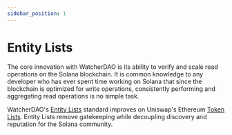 ```yaml
---
sidebar_position: 1
---
```


# Entity Lists

The core innovation with WatcherDAO is its ability to verify and scale read operations on the Solana blockchain. It is common knowledge to any developer who has ever spent time working on Solana that since the blockchain is optimized for write operations, consistently performing and aggregating read operations is no simple task.

WatcherDAO's [Entity Lists](https://www.entitylists.org) standard improves on Uniswap's Ethereum [Token Lists](https://tokenlists.org/). Entity Lists remove gatekeeping while decoupling discovery and reputation for the Solana community.
